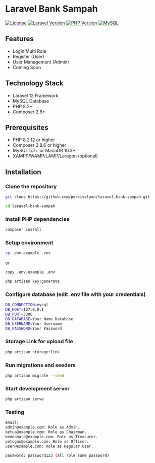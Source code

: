 # Laravel Bank Sampah

[![License](https://img.shields.io/badge/license-MIT-blue.svg)](LICENSE)
[![Laravel Version](https://img.shields.io/badge/Laravel-12.x-red.svg)](https://laravel.com)
[![PHP Version](https://img.shields.io/badge/PHP-8.2.12-777BB4.svg)](https://php.net/)
[![MySQL](https://img.shields.io/badge/MySQL-Compatible-yellow.svg)](https://www.mysql.com/)


## Features

- Login Multi Role
- Register (User)
- User Management (Admin)
- Coming Soon

## Technology Stack

- Laravel 12 Framework
- MySQL Database
- PHP 8.2+
- Composer 2.8+

## Prerequisites

- PHP 8.2.12 or higher
- Composer 2.8.6 or higher
- MySQL 5.7+ or MariaDB 10.3+
- XAMPP/WAMP/LAMP/Laragon (optional)

## Installation

### Clone the repository
```bash
git clone https://github.com/percivalyan/laravel-bank-sampah.git
```
```bash
cd laravel-bank-sampah
```

### Install PHP dependencies
```bash
composer install
```

### Setup environment
```bash
cp .env.example .env
```
or
```bash
copy .env.example .env
```
```bash
php artisan key:generate
```

### Configure database (edit .env file with your credentials)
```bash
DB_CONNECTION=mysql
DB_HOST=127.0.0.1
DB_PORT=3306
DB_DATABASE=Your Name Database
DB_USERNAME=Your Username
DB_PASSWORD=Your Password
```

### Storage Link for upload file
```bash
php artisan storage:link
```

### Run migrations and seeders
```bash
php artisan migrate --seed
```

### Start development server
```bash
php artisan serve
```

### Testing
```bash
email:
admin@example.com: Role as Admin.
ketua@example.com: Role as Chairman.
bendahara@example.com: Role as Treasurer.
petugas@example.com: Role as Officer.
user@example.com: Role as Regular User.
```
```bash
password: password123 (all role same password)
```
